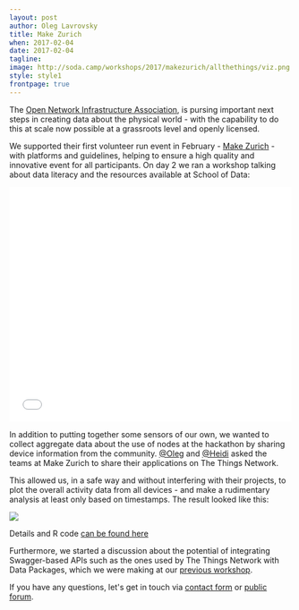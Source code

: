 ```yaml
---
layout: post
author: Oleg Lavrovsky
title: Make Zurich
when: 2017-02-04
date: 2017-02-04
tagline:
image: http://soda.camp/workshops/2017/makezurich/allthethings/viz.png
style: style1
frontpage: true
---
```


The [Open Network Infrastructure Association](https://opennetworkinfrastructure.org/), is pursing important next steps in creating data about the physical world - with the capability to do this at scale now possible at a grassroots level and openly licensed.

We supported their first volunteer run event in February - [Make Zurich](http://makezurich.ch/) - with platforms and guidelines, helping to ensure a high quality and innovative event for all participants. On day 2 we ran a workshop talking about data literacy and the resources available at School of Data:

<center><iframe src="//slides.com/loleg/making-sense/embed" width="100%" style="max-width:576px" height="420" scrolling="no" frameborder="0" webkitallowfullscreen mozallowfullscreen allowfullscreen></iframe></center>

In addition to putting together some sensors of our own, we wanted to collect aggregate data about the use of nodes at the hackathon by sharing device information from the community. [@Oleg](https://forum.schoolofdata.ch/users/oleg/) and [@Heidi](https://forum.schoolofdata.ch/users/heidi/) asked the teams at Make Zurich to share their applications on The Things Network.

This allowed us, in a safe way and without interfering with their projects, to plot the overall activity data from all devices - and make a rudimentary analysis at least only based on timestamps. The result looked like this:

![](http://soda.camp/workshops/2017/makezurich/allthethings/viz.png)

Details and R code [can be found here](https://now.makezurich.ch/project/13)

Furthermore, we started a discussion about the potential of integrating Swagger-based APIs such as the ones used by The Things Network with Data Packages, which we were making at our [previous workshop](https://schoolofdata-ch.github.io/2017/01/14/Food-Data-Expedition.html).

If you have any questions, let's get in touch via [contact form](/#contact) or [public forum](https://forum.schoolofdata.ch/).
